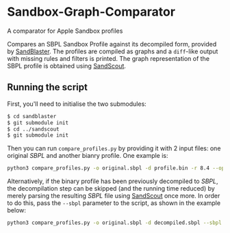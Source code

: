 # Sandbox-Graph-Comparator
A comparator for Apple Sandbox profiles

Compares an SBPL Sandbox Profile against its decompiled form, provided by
[SandBlaster](https://github.com/malus-security/sandblaster). The profiles are
compiled as graphs and a `diff`-like output with missing rules and filters is
printed. The graph representation of the SBPL profile is obtained using
[SandScout](https://github.com/malus-security/sandscout).


## Running the script
First, you'll need to initialise the two submodules:
```bash
$ cd sandblaster
$ git submodule init
$ cd ../sandscout
$ git submodule init
```

Then you can run `compare_profiles.py` by providing it with 2 input files: one
original *SBPL* and another bianry profile. One example is:
```bash
python3 compare_profiles.py -o original.sbpl -d profile.bin -r 8.4 --ops sb_ops
```

Alternatively, if the binary profile has been previously decompiled to *SBPL*,
the decompilation step can be skipped (and the running time reduced) by merely
parsing the resulting *SBPL* file using
[SandScout](https://github.com/malus-security/sandscout) once more. In order to
do this, pass the `--sbpl` parameter to the script, as shown in the example
below:
```bash
python3 compare_profiles.py -o original.sbpl -d decompiled.sbpl --sbpl
```
